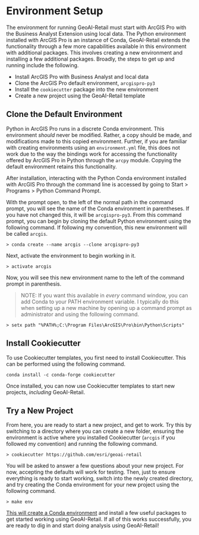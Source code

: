 # Environment Setup

The environment for running GeoAI-Retail must start with ArcGIS Pro with the Business Analyst Extension using local data. The Python environment installed with ArcGIS Pro is an instance of Conda, GeoAI-Retail extends the functionality through a few more capabilities available in this environment with additional packages. This involves creating a new environment and installing a few additional packages. Broadly, the steps to get up and running include the following.

* Install ArcGIS Pro with Business Analyst and local data
* Clone the ArcGIS Pro default environment, `arcgispro-py3`
* Install the `cookiecutter` package into the new environment
* Create a new project using the GeoAI-Retail template

## Clone the Default Environment

Python in ArcGIS Pro runs in a discrete Conda environment. This environment _should_ never be modified. Rather, a copy should be made, and modifications made to this copied environment. Further, if you are familiar with creating environments using an `environment.yml` file, this does not work due to the way the bindings work for accessing the functionality offered by ArcGIS Pro in Python through the `arcpy` module. Copying the default environment retains this functionality.

After installation, interacting with the Python Conda environment installed with ArcGIS Pro through the command line is accessed by going to Start > Programs > Python Command Prompt.

With the prompt open, to the left of the normal path in the command prompt, you will see the name of the Conda environment in parentheses. If you have not changed this, it will be `arcgispro-py3`. From this command prompt, you can begin by cloning the default Python environment using the following command. If following my convention, this new environment will be called `arcgis`.

```
> conda create --name arcgis --clone arcgispro-py3
```

Next, activate the environment to begin working in it.

```
> activate arcgis
```

Now, you will see this new environment name to the left of the command prompt in parenthesis.

> NOTE: If you want this available in _every_ command window, you can add Conda to your PATH environment variable. I typically do this when setting up a new machine by opening up a command prompt as administrator and using the following command.

```
> setx path "%PATH%;C:\Program Files\ArcGIS\Pro\bin\Python\Scripts"
```
 
## Install Cookiecutter

To use Cookiecutter templates, you first need to install Cookiecutter. This can be performed using the following command.

```
conda install -c conda-forge cookiecutter  
```

Once installed, you can now use Cookiecutter templates to start new projects, _including_ GeoAI-Retail.

## Try a New Project

From here, you are ready to start a new project, and get to work. Try this by switching to a directory where you can create a new folder, ensuring the environment is active where you installed Cookiecutter (`arcgis` if you followed my convention) and running the following command.

```
> cookiecutter https://github.com/esri/geoai-retail
```

You will be asked to answer a few questions about your new project. For now, accepting the defaults will work for testing. Then, just to ensure everything is ready to start working, switch into the newly created directory, and try creating the Conda environment for your new project using the following command.

```
> make env
```

[This will create a Conda environment](../make/#gt-make-env) and install a few useful packages to get started working using GeoAI-Retail. If all of this works successfully, you are ready to dig in and start doing analysis using GeoAI-Retail!